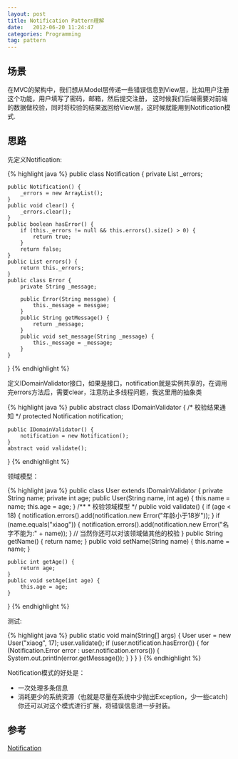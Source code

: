 ```yaml
---
layout: post
title: Notification Pattern理解
date:   2012-06-20 11:24:47
categories: Programming
tag: pattern
---
```


## 场景
在MVC的架构中，我们想从Model层传递一些错误信息到View层，比如用户注册这个功能，用户填写了密码，邮箱，然后提交注册，
这时候我们后端需要对前端的数据做校验，同时将校验的结果返回给View层，这时候就能用到Notification模式.

## 思路
先定义Notification:

{% highlight java %}
public class Notification {
	private List _errors;

	public Notification() {
		_errors = new ArrayList();
	}
	public void clear() {
		_errors.clear();
	}
	public boolean hasError() {
		if (this._errors != null && this.errors().size() > 0) {
			return true;
		}
		return false;
	}
	public List errors() {
		return this._errors;
	}
	public class Error {
		private String _message;

		public Error(String messgae) {
			this._message = messgae;
		}
		public String getMessage() {
			return _message;
		}
		public void set_message(String _message) {
			this._message = _message;
		}
	}
}
{% endhighlight %}

定义IDomainValidator接口，如果是接口，notification就是实例共享的，在调用完errors方法后，需要clear，注意防止多线程问题，我这里用的抽象类 

{% highlight java %}
public abstract class IDomainValidator {
	/* 校验结果通知 */
	protected Notification notification;

	public IDomainValidator() {
		notification = new Notification();
	}
	abstract void validate();
}
{% endhighlight %}

领域模型：

{% highlight java %}
public class User extends IDomainValidator {
	private String name;
	private int age;
	public User(String name, int age) {
		this.name = name;
		this.age = age;
	}
	/**
	 * 校验领域模型
	 */
	public void validate() {
		if (age < 18) {
			notification.errors().add(notification.new Error("年龄小于18岁"));
		}
		if (name.equals("xiaog")) {
			notification.errors().add(notification.new Error("名字不能为:" + name));
		}
		// 当然你还可以对该领域做其他的校验
	}
	public String getName() {
		return name;
	}
	public void setName(String name) {
		this.name = name;
	}

	public int getAge() {
		return age;
	}
	public void setAge(int age) {
		this.age = age;
	}
}
{% endhighlight %}

测试: 

{% highlight java %}
public static void main(String[] args) {
      User user = new User("xiaog", 17);
      user.validate();
      if (user.notification.hasError()) {
        for (Notification.Error error : user.notification.errors()) {
		  System.out.println(error.getMessage());
        }
      }
     }
}
{% endhighlight %}

Notification模式的好处是： 

- 一次处理多条信息 
- 消耗更少的系统资源（也就是尽量在系统中少抛出Exception，少一些catch) 你还可以对这个模式进行扩展，将错误信息进一步封装。

## 参考
[Notification](http://martinfowler.com/eaaDev/Notification.html) 
